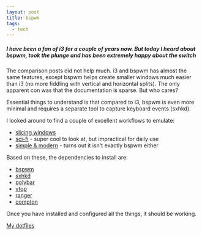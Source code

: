 ```yaml
---
layout: post
title: bspwm
tags:
  - tech
---
```


##### I have been a fan of i3 for a couple of years now. But today I heard about bspwm, took the plunge and has been extremely happy about the switch #####

The comparison posts did not help much. i3 and bspwm has almost the same features, except bspwm helps create smaller windows much easier than i3 (no more fiddling with vertical and horizontal splits). The only apparent con was that the documentation is sparse. But who cares?

Essential things to understand is that compared to i3, bspwm is even more minimal and requires a separate tool to capture keyboard events (sxhkd).

I looked around to find a couple of excellent workflows to emulate:
* [slicing windows](https://www.reddit.com/r/unixporn/comments/8oj2a2/bspwm_slicing_windows/)
* [sci-fi](https://www.reddit.com/r/unixporn/comments/2sz5xo/bspwmofxoc_i_love_sci_fi_movie_interfaces_so_i/) - super cool to look at, but impractical for daily use
* [simple & modern](https://www.reddit.com/r/unixporn/comments/b2p14i/bspwm_simple_and_modern/) - turns out it isn't exactly bspwm either

Based on these, the dependencies to install are:
* [bspwm](https://wiki.archlinux.org/index.php/bspwm)
* [sxhkd](https://wiki.archlinux.org/index.php/Sxhkd)
* [polybar](https://wiki.archlinux.org/index.php/Polybar)
* [vtop](https://parall.ax/vtop)
* [ranger](https://wiki.archlinux.org/index.php/Ranger)
* [compton](https://wiki.archlinux.org/index.php/Compton)

Once you have installed and configured all the things, it should be working.

[My dotfiles](https://gitlab.com/asdofindia/dotfiles)
